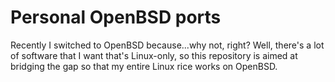 # Personal OpenBSD ports
Recently I switched to OpenBSD because...why not, right? Well, there's a lot of software that I want that's Linux-only, so this repository is aimed at bridging the gap so that my entire Linux rice works on OpenBSD.